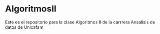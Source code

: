 # AlgoritmosII
Este es el repositorio para la clase Algoritmos II de la carrrera Ansalisis de datos de Unicafam
